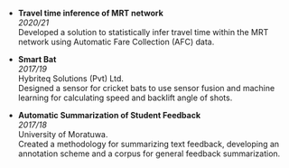 - **Travel time inference of MRT network**  
  _2020/21_  
  Developed a solution to statistically infer travel time within the MRT network using Automatic Fare Collection (AFC) data.

- **Smart Bat**  
  _2017/19_  
  Hybriteq Solutions (Pvt) Ltd.  
  Designed a sensor for cricket bats to use sensor fusion and machine learning for calculating speed and backlift angle of shots.

- **Automatic Summarization of Student Feedback**  
  _2017/18_  
  University of Moratuwa.  
  Created a methodology for summarizing text feedback, developing an annotation scheme and a corpus for general feedback summarization.
